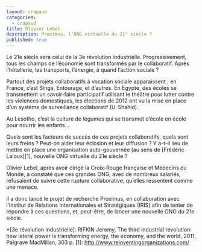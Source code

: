```yaml
---
layout: crapaud
categories:
  - crapaud
title: Olivier Lebel
description: Proximus, l’ONG virtuelle du 21° siècle ?
published: true
---
```


Le 21e siècle sera celui de la 3e révolution industrielle. Progressivement, tous les champs de l’économie sont transformés par le collaboratif. Après l’hôtellerie, les transports, l’énergie, à quand l’action sociale ?

Partout des projets collaboratifs à vocation sociale apparaissent ; en France, c’est Singa, Entourage, et d’autres. En Egypte, des écoles se transmettent un savoir-faire participatif utilisant le théâtre pour lutter contre les violences domestiques, les élections de 2012 ont vu la mise en place d’un système de surveillance collaboratif (U-Shahid). 

Au Lesotho, c’est la culture de légumes qui se transmet d’école en école pour nourrir les enfants…

Quels sont les facteurs de succès de ces projets collaboratifs, quels sont leurs freins ? Peut-on aider leur éclosion et leur diffusion ? Y a-t-il lieu de mettre en place une organisation auto-gouvernée (au sens de [Frédéric Laloux][1], nouvelle ONG virtuelle du 21e siècle ?  

Olivier Lebel, après avoir dirigé la Croix-Rouge française et Médecins du Monde, a constaté que ces grandes ONG, avec de nombreux salariés, refusaient de suivre cette rupture collaborative, qu’elles ressentent comme une menace. 

Il a donc lancé le projet de recherche Proximus, en collaboration avec l’Institut de Relations Internationales et Stratégiques (IRIS) afin de tenter de répondre à ces questions, et, peut-être, de lancer une nouvelle ONG du 21e siècle.

*[3e révolution industrielle]: RIFKIN Jeremy, The third industrial revolution: how lateral power is transforming energy, the economy, and the world, 2011, Palgrave MacMillan, 303 p.
[1]: http://www.reinventingorganizations.com/
